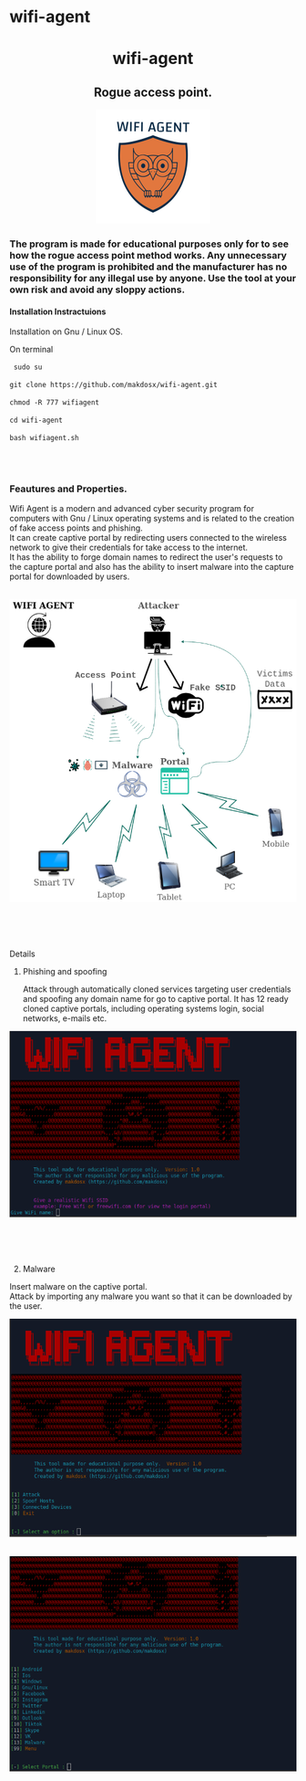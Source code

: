 # wifi-agent

 <h1 align="center"> wifi-agent </h1>
 
 <h2 align="center"> Rogue access point. </h2> 

<p align="center">
<img src="logo/logo.png">  </br>
</p>


<h3>

The program is made for educational purposes only for to see how the rogue access point method works.
Any unnecessary use of the program is prohibited and the manufacturer has no responsibility for any illegal use by anyone.
Use the tool at your own risk and avoid any sloppy actions.

 </h3>
 
<p>
  
<h4> Installation Instractuions </h4>

Installation on Gnu / Linux OS. </br>

On terminal </br>

```diff
 sudo su 
```

```diff
git clone https://github.com/makdosx/wifi-agent.git 
```
```diff
chmod -R 777 wifiagent 
```

```diff
cd wifi-agent
```

```diff
bash wifiagent.sh
```

</br> </br>

</p>



<h3>
Feautures and Properties.
</h3>

<p>
Wifi Agent is a modern and advanced cyber security program for computers with Gnu / Linux operating systems and is related to the creation of fake access points and phishing. </br>
It can create captive portal by redirecting users connected to the wireless network to give their credentials for take access to the internet. </br>
It has the ability to forge domain names to redirect the user's requests to the capture portal and also has the ability to insert malware into the capture portal for downloaded by users.
</p>

  </br>

 <img src="sc/diagram.png">
 
<br/> <br/> <br/> 

<p>
 
Details

 
1) Phishing and spoofing 

   Attack through automatically cloned services targeting user credentials <br/> 
   and spoofing any domain name for go to captive portal.
  It has 12 ready cloned captive portals, including operating systems login, social networks, e-mails etc. </br>
 
<img src="sc/sc1.png">


<br/> <br/> <br/> 

 
2) Malware 

  Insert malware on the captive portal. <br/>
  Attack by importing any malware you want so that it can be downloaded by the user.
 
<img src="sc/sc2.png"> </br> </br>

<img src="sc/sc3.png">
 

</p>
